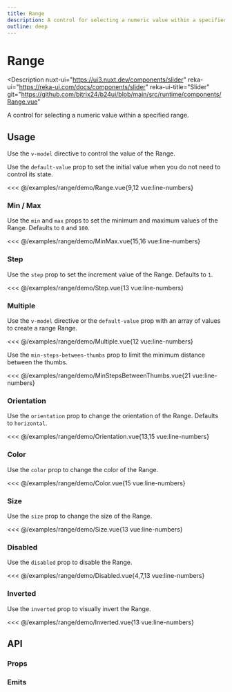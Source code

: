 ```yaml
---
title: Range
description: A control for selecting a numeric value within a specified range.
outline: deep
---
```

<script setup>
import RangeExample from '/examples/range/Range.vue';
import MinMaxExample from '/examples/range/MinMax.vue';
import StepExample from '/examples/range/Step.vue';
import MultipleExample from '/examples/range/Multiple.vue';
import MinStepsBetweenThumbsExample from '/examples/range/MinStepsBetweenThumbs.vue';
import OrientationExample from '/examples/range/Orientation.vue';
import ColorExample from '/examples/range/Color.vue';
import SizeExample from '/examples/range/Size.vue';
import DisabledExample from '/examples/range/Disabled.vue';
import InvertedExample from '/examples/range/Inverted.vue';
</script>

# Range
<Description
  nuxt-ui="https://ui3.nuxt.dev/components/slider"
  reka-ui="https://reka-ui.com/docs/components/slider"
  reka-ui-title="Slider"
  git="https://github.com/bitrix24/b24ui/blob/main/src/runtime/components/Range.vue"
>
  A control for selecting a numeric value within a specified range.
</Description>

## Usage

Use the `v-model` directive to control the value of the Range.

Use the `default-value` prop to set the initial value when you do not need to control its state.

<div class="lg:min-h-[160px]">
  <ClientOnly>
    <RangeExample />
  </ClientOnly>
</div>

<<< @/examples/range/demo/Range.vue{9,12 vue:line-numbers}

### Min / Max

Use the `min` and `max` props to set the minimum and maximum values of the Range. Defaults to `0` and `100`.

<div class="lg:min-h-[275px]">
  <ClientOnly>
    <MinMaxExample />
  </ClientOnly>
</div>

<<< @/examples/range/demo/MinMax.vue{15,16 vue:line-numbers}

### Step

Use the `step` prop to set the increment value of the Range. Defaults to `1`.

<div class="lg:min-h-[275px]">
  <ClientOnly>
    <StepExample />
  </ClientOnly>
</div>

<<< @/examples/range/demo/Step.vue{13 vue:line-numbers}

### Multiple

Use the `v-model` directive or the `default-value` prop with an array of values to create a range Range.

<div class="lg:min-h-[160px]">
  <ClientOnly>
    <MultipleExample />
  </ClientOnly>
</div>

<<< @/examples/range/demo/Multiple.vue{12 vue:line-numbers}

Use the `min-steps-between-thumbs` prop to limit the minimum distance between the thumbs.

<div class="lg:min-h-[160px]">
  <ClientOnly>
    <MinStepsBetweenThumbsExample />
  </ClientOnly>
</div>

<<< @/examples/range/demo/MinStepsBetweenThumbs.vue{21 vue:line-numbers}

### Orientation

Use the `orientation` prop to change the orientation of the Range. Defaults to `horizontal`.

<div class="lg:min-h-[275px]">
  <ClientOnly>
    <OrientationExample />
  </ClientOnly>
</div>

<<< @/examples/range/demo/Orientation.vue{13,15 vue:line-numbers}

### Color

Use the `color` prop to change the color of the Range.

<div class="lg:min-h-[275px]">
  <ClientOnly>
    <ColorExample />
  </ClientOnly>
</div>

<<< @/examples/range/demo/Color.vue{15 vue:line-numbers}

### Size

Use the `size` prop to change the size of the Range.

<div class="lg:min-h-[275px]">
  <ClientOnly>
    <SizeExample />
  </ClientOnly>
</div>

<<< @/examples/range/demo/Size.vue{13 vue:line-numbers}

### Disabled

Use the `disabled` prop to disable the Range.

<div class="lg:min-h-[160px]">
  <ClientOnly>
    <DisabledExample />
  </ClientOnly>
</div>

<<< @/examples/range/demo/Disabled.vue{4,7,13 vue:line-numbers}

### Inverted

Use the `inverted` prop to visually invert the Range.

<div class="lg:min-h-[275px]">
  <ClientOnly>
    <InvertedExample />
  </ClientOnly>
</div>

<<< @/examples/range/demo/Inverted.vue{13 vue:line-numbers}

## API

### Props

<ComponentProps component="Range" />

### Emits

<ComponentEmits component="Range" />

